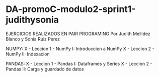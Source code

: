 # DA-promoC-modulo2-sprint1-judithysonia

EJERCICIOS REALIZADOS EN PAIR PROGRAMING
Por Judith Mellidez Blanco y Sonia Ruiz Perez

NUMPY:
X - Leccion 1 - NumPy I: Introduccion a NumPy
X - Leccion 2 - NumPy II: Indexacion 


PANDAS:
X - Leccion 1 - Pandas I: Dataframes y Series
X - Leccion 2 - Pandas II: Carga y guardado de datos

